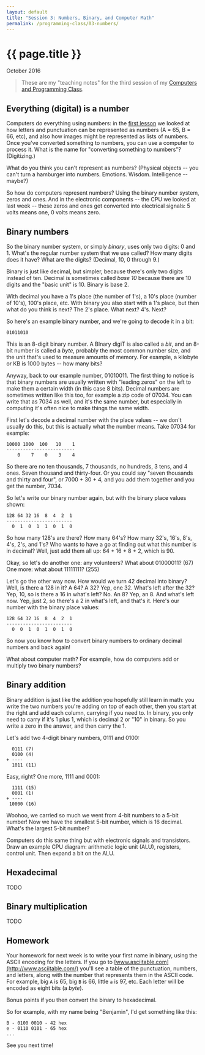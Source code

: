 ```yaml
---
layout: default
title: "Session 3: Numbers, Binary, and Computer Math"
permalink: /programming-class/03-numbers/
---
```

<h1>{{ page.title }}</h1>
<p class="subtitle">October 2016</p>

> These are my "teaching notes" for the third session of my [Computers and Programming Class](/programming-class/).


Everything (digital) is a number
--------------------------------

Computers do everything using numbers: in the [first lesson](../01-introduction/) we looked at how letters and punctuation can be represented as numbers (A = 65, B = 66, etc), and also how images might be represented as lists of numbers. Once you've converted something to numbers, you can use a computer to process it. What is the name for "converting something to numbers"? (Digitizing.)

What do you think you can't represent as numbers? (Physical objects -- you can't turn a hamburger into numbers. Emotions. Wisdom. Intelligence -- maybe?)

So how do computers represent numbers? Using the binary number system, zeros and ones. And in the electronic components -- the CPU we looked at last week -- these zeros and ones get converted into electrical signals: 5 volts means one, 0 volts means zero.


Binary numbers
--------------

So the binary number system, or simply *binary*, uses only two digits: 0 and 1. What's the regular number system that we use called? How many digits does it have? What are the digits? (Decimal, 10, 0 through 9.)

Binary is just like decimal, but simpler, because there's only two digits instead of ten. Decimal is sometimes called *base 10* because there are 10 digits and the "basic unit" is 10. Binary is base 2.

With decimal you have a 1's place (the number of 1's), a 10's place (number of 10's), 100's place, etc. With binary you also start with a 1's place, but then what do you think is next? The 2's place. What next? 4's. Next?

So here's an example binary number, and we're going to decode it in a bit:

    01011010

This is an 8-digit binary number. A BInary digiT is also called a *bit*, and an 8-bit number is called a *byte*, probably the most common number size, and the unit that's used to measure amounts of memory. For example, a kilobyte or KB is 1000 bytes -- how many bits?

Anyway, back to our example number, 01010011. The first thing to notice is that binary numbers are usually written with "leading zeros" on the left to make them a certain width (in this case 8 bits). Decimal numbers are sometimes written like this too, for example a zip code of 07034. You can write that as 7034 as well, and it's the same number, but especially in computing it's often nice to make things the same width.

First let's decode a decimal number with the place values -- we don't usually do this, but this is actually what the number means. Take 07034 for example:

    10000 1000  100   10    1
    -------------------------
        0    7    0    3    4

So there are no ten thousands, 7 thousands, no hundreds, 3 tens, and 4 ones. Seven thousand and thirty-four. Or you could say "seven thousands and thirty and four", or 7000 + 30 + 4, and you add them together and you get the number, 7034.

So let's write our binary number again, but with the binary place values shown:

    128 64 32 16  8  4  2  1 
    ------------------------
      0  1  0  1  1  0  1  0

So how many 128's are there? How many 64's? How many 32's, 16's, 8's, 4's, 2's, and 1's? Who wants to have a go at finding out what this number is in decimal? Well, just add them all up: 64 + 16 + 8 + 2, which is 90.

Okay, so let's do another one: any volunteers? What about 01000011? (67) One more: what about 11111111? (255)

Let's go the other way now. How would we turn 42 decimal into binary? Well, is there a 128 in it? A 64? A 32? Yep, one 32. What's left after the 32? Yep, 10, so is there a 16 in what's left? No. An 8? Yep, an 8. And what's left now. Yep, just 2, so there's a 2 in what's left, and that's it. Here's our number with the binary place values:

    128 64 32 16  8  4  2  1 
    ------------------------
      0  0  1  0  1  0  1  0

So now you know how to convert binary numbers to ordinary decimal numbers and back again!

What about computer math? For example, how do computers add or multiply two binary numbers?


Binary addition
---------------

Binary addition is just like the addition you hopefully still learn in math: you write the two numbers you're adding on top of each other, then you start at the right and add each column, carrying if you need to. In binary, you only need to carry if it's 1 plus 1, which is decimal 2 or "10" in binary. So you write a zero in the answer, and then carry the 1.

Let's add two 4-digit binary numbers, 0111 and 0100:

      0111 (7)
      0100 (4)
    + ----
      1011 (11)

Easy, right? One more, 1111 and 0001:

      1111 (15)
      0001 (1)
    + ----
     10000 (16)

Woohoo, we carried so much we went from 4-bit numbers to a 5-bit number! Now we have the smallest 5-bit number, which is 16 decimal. What's the largest 5-bit number?

Computers do this same thing but with electronic signals and transistors. Draw an example CPU diagram: arithmetic logic unit (ALU), registers, control unit. Then expand a bit on the ALU.


Hexadecimal
-----------

TODO


Binary multiplication
---------------------

TODO


Homework
--------

Your homework for next week is to write your first name in binary, using the ASCII encoding for the letters. If you go to [www.asciitable.com](http://www.asciitable.com/) you'll see a table of the punctuation, numbers, and letters, along with the number that represents them in the ASCII code. For example, big `A` is 65, big `B` is 66, little `a` is 97, etc. Each letter will be encoded as eight bits (a *byte*).

Bonus points if you then convert the binary to hexadecimal.

So for example, with my name being "Benjamin", I'd get something like this:

    B - 0100 0010 - 42 hex
    e - 0110 0101 - 65 hex
    ...

See you next time!

